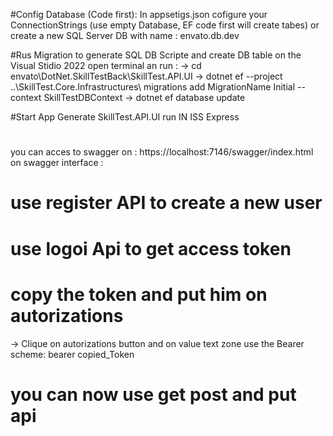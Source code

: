 #Config Database (Code first):
In appsetigs.json cofigure your ConnectionStrings (use empty Database, EF code first will create tabes)
or create a new SQL Server DB with name : envato.db.dev

#Rus Migration to generate SQL DB Scripte and create DB table
on the Visual Stidio 2022 open terminal an run : 
->  cd envato\DotNet.SkillTestBack\SkillTest.API.UI
->  dotnet ef --project ..\SkillTest.Core.Infrastructures\ migrations add MigrationName Initial --context SkillTestDBContext
->  dotnet ef  database update

#Start App
Generate SkillTest.API.UI
run IN ISS Express

#
you can acces to swagger on : https://localhost:7146/swagger/index.html
on swagger interface :
# use register API to create a new user 
# use logoi Api to get access token
# copy the token and put him on autorizations 
-> Clique on autorizations button and on value text zone use the Bearer scheme: bearer copied_Token 
# you can now use get post and put api
